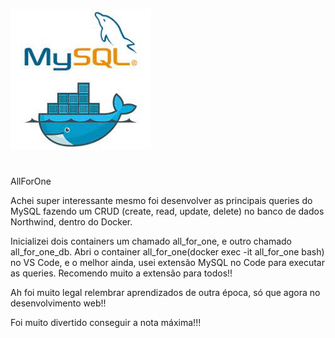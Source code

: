 ![logo](./MySqlDocker.jpeg)
# 
AllForOne

Achei super interessante mesmo foi desenvolver as principais queries do MySQL fazendo um CRUD (create, read, update, delete) no banco de dados Northwind, dentro do Docker.

Inicializei dois containers um chamado all_for_one, e outro chamado all_for_one_db. Abri o container all_for_one(docker exec -it all_for_one bash) no VS Code, e o melhor ainda, usei extensão MySQL no Code para executar as queries. Recomendo muito a extensão para todos!!

Ah foi muito legal relembrar aprendizados de outra época, só que agora no desenvolvimento web!!

Foi muito divertido conseguir a nota máxima!!!
